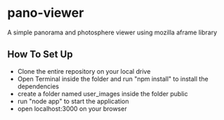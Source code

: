 # pano-viewer

A simple panorama and photosphere viewer using mozilla aframe library

## How To Set Up
- Clone the entire repository on your local drive
- Open Terminal inside the folder and run "npm install" to install the dependencies
- create a folder named user_images inside the folder public
- run "node app" to start the application
- open localhost:3000 on your browser
